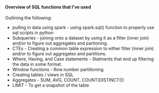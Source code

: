 #### Overview of SQL functions that I've used

Outlining the following:
- pulling in data using spark - using spark.sql() function to properly use sql scripts in python
- Subqueries - joining onto a dataset by using it as a filter (inner join) and/or to figure out aggregates and partioning.
- CTEs - Creating a common table expression to either filter (inner join) and/or to figure out aggregates and partitions.
- Where, Having, and Case statements - Statments that end up filtering the data in some format.
- Window functions - Row number partitioning
- Creating tables / views in SQL
- Aggregates - SUM, AVG, COUNT, COUNT(DISTINCT())
- LIMIT - To get a snapshot of the table
